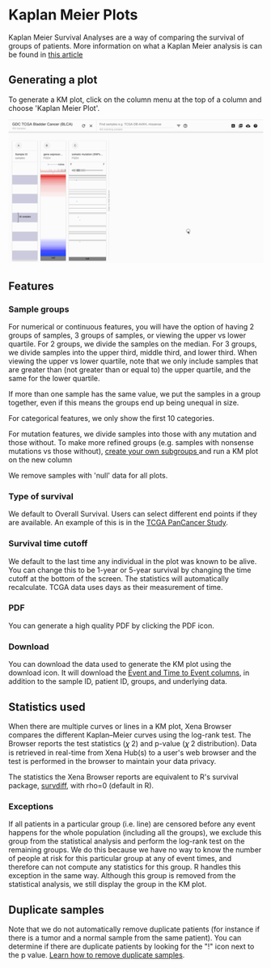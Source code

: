# Kaplan Meier Plots

Kaplan Meier Survival Analyses are a way of comparing the survival of groups of patients. More information on what a Kaplan Meier analysis is can be found in [this article](http://www.ncbi.nlm.nih.gov/pmc/articles/PMC3932959/)

## Generating a plot

To generate a KM plot, click on the column menu at the top of a column and choose 'Kaplan Meier Plot'. 

![](../.gitbook/assets/kmplot%20%282%29.gif)

## Features

### Sample groups

For numerical or continuous features, you will have the option of having 2 groups of samples, 3 groups of samples, or viewing the upper vs lower quartile. For 2 groups, we divide the samples on the median. For 3 groups, we divide samples into the upper third, middle third, and lower third. When viewing the upper vs lower quartile, note that we only include samples that are greater than \(not greater than or equal to\) the upper quartile, and the same for the lower quartile.

If more than one sample has the same value, we put the samples in a group together, even if this means the groups end up being unequal in size.

For categorical features, we only show the first 10 categories.

For mutation features, we divide samples into those with any mutation and those without. To make more refined groups \(e.g. samples with nonsense mutations vs those without\), [create your own subgroups ](filter-and-subgrouping/)and run a KM plot on the new column

We remove samples with 'null' data for all plots.

### Type of survival

We default to Overall Survival. Users can select different end points if they are available. An example of this is in the [TCGA PanCancer Study](https://xenabrowser.net/heatmap/?bookmark=bdfafba0e4256523a202948e8fa5d26c).

### Survival time cutoff

We default to the last time any individual in the plot was known to be alive. You can change this to be 1-year or 5-year survival by changing the time cutoff at the bottom of the screen. The statistics will automatically recalculate. TCGA data uses days as their measurement of time.

### PDF

You can generate a high quality PDF by clicking the PDF icon.

### Download

You can download the data used to generate the KM plot using the download icon. It will download the [Event and Time to Event columns](../local-xena-hub/km-plots-using-data-from-a-local-xena-hub.md#time-to-event-and-event), in addition to the sample ID, patient ID, groups, and underlying data.

## Statistics used

When there are multiple curves or lines in a KM plot, Xena Browser compares the different Kaplan–Meier curves using the log-rank test. The Browser reports the test statistics \(𝜒 2\) and p-value \(𝜒 2 distribution\). Data is retrieved in real-time from Xena Hub\(s\) to a user's web browser and the test is performed in the browser to maintain your data privacy.

The statistics the Xena Browser reports are equivalent to R's survival package, [survdiff](https://stat.ethz.ch/R-manual/R-devel/library/survival/html/survdiff.html), with rho=0 \(default in R\).

### **Exceptions**

If all patients in a particular group \(i.e. line\) are censored before any event happens for the whole population \(including all the groups\), we exclude this group from the statistical analysis and perform the log-rank test on the remaining groups. We do this because we have no way to know the number of people at risk for this particular group at any of event times, and therefore can not compute any statistics for this group. R handles this exception in the same way. Although this group is removed from the statistical analysis, we still display the group in the KM plot.

## Duplicate samples

Note that we do not automatically remove duplicate patients \(for instance if there is a tumor and a normal sample from the same patient\). You can determine if there are duplicate patients by looking for the "!" icon next to the p value. [Learn how to remove duplicate samples](../how-do-i/how-do-i-remove-duplicate-samples-from-a-km-plot.md).

